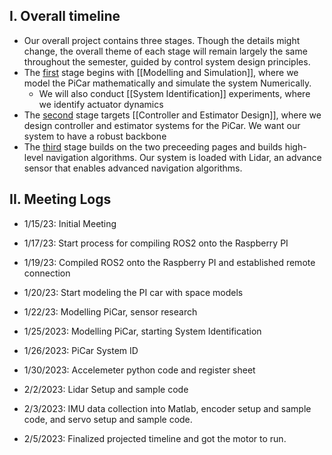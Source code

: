 
## I. Overall timeline

- Our overall project contains three stages. Though the details might change, the overall theme of each stage will remain largely the same throughout the semester, guided by control system design principles.
- The <ins>first</ins> stage begins with [[Modelling and Simulation]], where we model the PiCar mathematically and simulate the system Numerically. 
	- We will also conduct [[System Identification]] experiments, where we identify actuator dynamics
- The <ins>second</ins> stage targets [[Controller and Estimator Design]], where we design controller and estimator systems for the PiCar. We want our system to have a robust backbone
- The <ins>third</ins> stage builds on the two preceeding pages and builds high-level navigation algorithms. Our system is loaded with Lidar, an advance sensor that enables advanced navigation algorithms.

## II. Meeting Logs

- 1/15/23: Initial Meeting

- 1/17/23: Start process for compiling ROS2 onto the Raspberry PI

- 1/19/23: Compiled ROS2 onto the Raspberry PI and established remote connection

- 1/20/23: Start modeling the PI car with space models

* 1/22/23: Modelling PiCar, sensor research

* 1/25/2023: Modelling PiCar, starting System Identification

- 1/26/2023: PiCar System ID

- 1/30/2023: Accelemeter python code and register sheet

- 2/2/2023: Lidar Setup and sample code

- 2/3/2023: IMU data collection into Matlab, encoder setup and sample code, and servo setup and sample code.

- 2/5/2023: Finalized projected timeline and got the motor to run.





